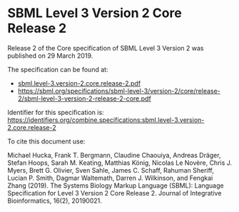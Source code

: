 # SBML Level 3 Version 2 Core Release 2
Release 2 of the Core specification of SBML Level 3 Version 2 was published on 29 March 2019. 

The specification can be found at:

* [sbml.level-3.version-2.core.release-2.pdf](./files/sbml.level-3.version-2.core.release-2.pdf)
* https://sbml.org/specifications/sbml-level-3/version-2/core/release-2/sbml-level-3-version-2-release-2-core.pdf

Identifier for this specification is: https://identifiers.org/combine.specifications:sbml.level-3.version-2.core.release-2

To cite this document use:

Michael Hucka, Frank T. Bergmann, Claudine Chaouiya, Andreas Dräger, Stefan Hoops, Sarah M. Keating, Matthias König, Nicolas Le Novère, Chris J. Myers, Brett G. Olivier, Sven Sahle, James C. Schaff, Rahuman Sheriff, Lucian P. Smith, Dagmar Waltemath, Darren J. Wilkinson, and Fengkai Zhang (2019). The Systems Biology Markup Language (SBML): Language Specification for Level 3 Version 2 Core Release 2. Journal of Integrative Bioinformatics, 16(2), 20190021.